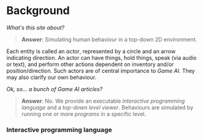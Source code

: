 # Background

_What's this site about?_

> __Answer__: Simulating human behaviour in a top-down 2D environment.

Each entity is called an _actor_, represented by a circle and an arrow indicating direction. An actor can have things, hold things, speak (via audio or text), and perform other actions dependent on inventory and/or position/direction. Such actors are of central importance to _Game AI_. They may also clarify our own behaviour.


_Ok, so... a bunch of Game AI articles?_

> __Answer__: No. We provide an executable _interactive programming language_ and a _top-down level viewer_. Behaviours are simulated by running one or more _programs_ in a specific level.


### Interactive programming language




<!-- 

some important problems in Game AI.

> How can we simulate actors in a 2D top-down environment?

> How can we share

Often one tries


Rather than relying upon pseudo-code


implementing it, viewing it, debugging it, extending it:


Instead of pseudo-code, one can run code directly on the site. 

We need other sources to base our work on:
- Game AI books
- ... -->
